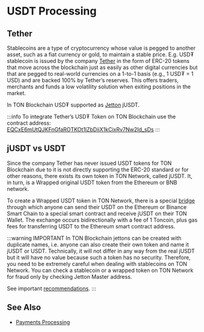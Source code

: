 # USDT Processing

## Tether

Stablecoins are a type of cryptocurrency whose value is pegged to another asset, such as a fiat currency or gold, to maintain a stable price. E.g. USD₮ stablecoin is issued by the company [Tether](https://tether.to/en/) in the form of ERC-20 tokens that move across the blockchain just as easily as other digital currencies but that are pegged to real-world currencies on a 1-to-1 basis (e.g., 1 USD₮ = 1 USD) and are backed 100% by Tether’s reserves. This offers traders, merchants and funds a low volatility solution when exiting positions in the market.

In TON Blockchain USD₮ supported as [Jetton](/develop/dapps/asset-processing/jettons) jUSDT.

:::info
To integrate Tether’s USD₮ Token on TON Blockchain use the contract address:
[EQCxE6mUtQJKFnGfaROTKOt1lZbDiiX1kCixRv7Nw2Id_sDs](https://tonviewer.com/EQCxE6mUtQJKFnGfaROTKOt1lZbDiiX1kCixRv7Nw2Id_sDs?section=jetton)
:::


## jUSDT vs USDT

Since the company Tether has never issued USDT tokens for TON Blockchain due to it is not directly supporting the ERC-20 standard or for other reasons, there exists its own token in TON Network, called jUSDT. It, in turn, is a Wrapped original USDT token from the Ethereum or BNB network.

To create a Wrapped USDT token in TON Network, there is a special [bridge](bridge.ton.org) through which anyone can send their USDT on the Ethereum or Binance Smart Chain to a special smart contract and receive jUSDT on their TON Wallet. The exchange occurs bidirectionally with a fee of 1 Toncoin, plus gas fees for transferring USDT to the Ethereum smart contract address.

:::warning IMPORTANT
In TON Blockchain jettons can be created with duplicate names, i.e. anyone can also create their own token and name it jUSDT or USDT. Technically, it will not differ in any way from the real jUSDT but it will have no value because such a token has no security. Therefore, you need to be extremely careful when dealing with stablecoins on TON Network. You can check a stablecoin or a wrapped token on TON Network for fraud only by checking Jetton Master address.

See important [recommendations](/develop/dapps/asset-processing/jettons#jetton-wallet-processing).
:::

## See Also

* [Payments Processing](/develop/dapps/asset-processing/)
